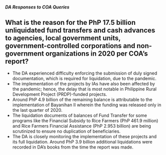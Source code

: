 ##### DA Responses to COA Queries

## What is the reason for the PhP 17.5 billion unliquidated fund transfers and cash advances to agencies, local government units, government-controlled corporations and non-government organizations in 2020 per COA’s report?


 - The DA experienced difficulty enforcing the submission of duly signed documentation, which is required for liquidation, due to the pandemic.
 - The implementation of the projects by IAs have also been affected by the pandemic; hence, the delay that is most notable in Philippine Rural Development Project (PRDP)-funded projects. 
 - Around PhP 4.9 billion of the remaining balance is attributable to the implementation of Bayanihan II wherein the funding was released only in the last quarter of 2020. 
 - The liquidation documents of balances of Fund Transfer for some programs like the Financial Subsidy to Rice Farmers (PhP 461.9 million) and Rice Farmers Financial Assistance (PhP 2.953 billion) are being scrutinized to ensure no duplication of beneficiaries. 
 - The DA is closely monitoring the implementation of these projects and its full liquidation. Around PhP 3.9 billion additional liquidations were recorded in DA’s books from the time the report was made.
